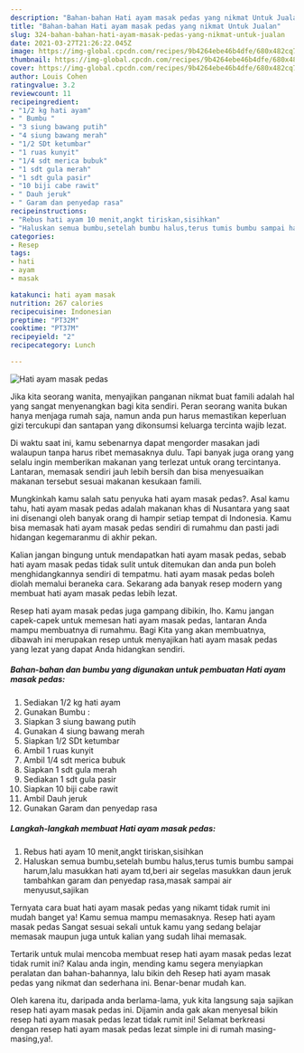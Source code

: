 ```yaml
---
description: "Bahan-bahan Hati ayam masak pedas yang nikmat Untuk Jualan"
title: "Bahan-bahan Hati ayam masak pedas yang nikmat Untuk Jualan"
slug: 324-bahan-bahan-hati-ayam-masak-pedas-yang-nikmat-untuk-jualan
date: 2021-03-27T21:26:22.045Z
image: https://img-global.cpcdn.com/recipes/9b4264ebe46b4dfe/680x482cq70/hati-ayam-masak-pedas-foto-resep-utama.jpg
thumbnail: https://img-global.cpcdn.com/recipes/9b4264ebe46b4dfe/680x482cq70/hati-ayam-masak-pedas-foto-resep-utama.jpg
cover: https://img-global.cpcdn.com/recipes/9b4264ebe46b4dfe/680x482cq70/hati-ayam-masak-pedas-foto-resep-utama.jpg
author: Louis Cohen
ratingvalue: 3.2
reviewcount: 11
recipeingredient:
- "1/2 kg hati ayam"
- " Bumbu "
- "3 siung bawang putih"
- "4 siung bawang merah"
- "1/2 SDt ketumbar"
- "1 ruas kunyit"
- "1/4 sdt merica bubuk"
- "1 sdt gula merah"
- "1 sdt gula pasir"
- "10 biji cabe rawit"
- " Dauh jeruk"
- " Garam dan penyedap rasa"
recipeinstructions:
- "Rebus hati ayam 10 menit,angkt tiriskan,sisihkan"
- "Haluskan semua bumbu,setelah bumbu halus,terus tumis bumbu sampai harum,lalu masukkan hati ayam td,beri air segelas masukkan daun jeruk tambahkan garam dan penyedap rasa,masak sampai air menyusut,sajikan"
categories:
- Resep
tags:
- hati
- ayam
- masak

katakunci: hati ayam masak 
nutrition: 267 calories
recipecuisine: Indonesian
preptime: "PT32M"
cooktime: "PT37M"
recipeyield: "2"
recipecategory: Lunch

---
```



![Hati ayam masak pedas](https://img-global.cpcdn.com/recipes/9b4264ebe46b4dfe/680x482cq70/hati-ayam-masak-pedas-foto-resep-utama.jpg)

Jika kita seorang wanita, menyajikan panganan nikmat buat famili adalah hal yang sangat menyenangkan bagi kita sendiri. Peran seorang  wanita bukan hanya menjaga rumah saja, namun anda pun harus memastikan keperluan gizi tercukupi dan santapan yang dikonsumsi keluarga tercinta wajib lezat.

Di waktu  saat ini, kamu sebenarnya dapat mengorder masakan jadi walaupun tanpa harus ribet memasaknya dulu. Tapi banyak juga orang yang selalu ingin memberikan makanan yang terlezat untuk orang tercintanya. Lantaran, memasak sendiri jauh lebih bersih dan bisa menyesuaikan makanan tersebut sesuai makanan kesukaan famili. 



Mungkinkah kamu salah satu penyuka hati ayam masak pedas?. Asal kamu tahu, hati ayam masak pedas adalah makanan khas di Nusantara yang saat ini disenangi oleh banyak orang di hampir setiap tempat di Indonesia. Kamu bisa memasak hati ayam masak pedas sendiri di rumahmu dan pasti jadi hidangan kegemaranmu di akhir pekan.

Kalian jangan bingung untuk mendapatkan hati ayam masak pedas, sebab hati ayam masak pedas tidak sulit untuk ditemukan dan anda pun boleh menghidangkannya sendiri di tempatmu. hati ayam masak pedas boleh diolah memalui beraneka cara. Sekarang ada banyak resep modern yang membuat hati ayam masak pedas lebih lezat.

Resep hati ayam masak pedas juga gampang dibikin, lho. Kamu jangan capek-capek untuk memesan hati ayam masak pedas, lantaran Anda mampu membuatnya di rumahmu. Bagi Kita yang akan membuatnya, dibawah ini merupakan resep untuk menyajikan hati ayam masak pedas yang lezat yang dapat Anda hidangkan sendiri.

<!--inarticleads1-->

##### Bahan-bahan dan bumbu yang digunakan untuk pembuatan Hati ayam masak pedas:

1. Sediakan 1/2 kg hati ayam
1. Gunakan  Bumbu :
1. Siapkan 3 siung bawang putih
1. Gunakan 4 siung bawang merah
1. Siapkan 1/2 SDt ketumbar
1. Ambil 1 ruas kunyit
1. Ambil 1/4 sdt merica bubuk
1. Siapkan 1 sdt gula merah
1. Sediakan 1 sdt gula pasir
1. Siapkan 10 biji cabe rawit
1. Ambil  Dauh jeruk
1. Gunakan  Garam dan penyedap rasa




<!--inarticleads2-->

##### Langkah-langkah membuat Hati ayam masak pedas:

1. Rebus hati ayam 10 menit,angkt tiriskan,sisihkan
1. Haluskan semua bumbu,setelah bumbu halus,terus tumis bumbu sampai harum,lalu masukkan hati ayam td,beri air segelas masukkan daun jeruk tambahkan garam dan penyedap rasa,masak sampai air menyusut,sajikan




Ternyata cara buat hati ayam masak pedas yang nikamt tidak rumit ini mudah banget ya! Kamu semua mampu memasaknya. Resep hati ayam masak pedas Sangat sesuai sekali untuk kamu yang sedang belajar memasak maupun juga untuk kalian yang sudah lihai memasak.

Tertarik untuk mulai mencoba membuat resep hati ayam masak pedas lezat tidak rumit ini? Kalau anda ingin, mending kamu segera menyiapkan peralatan dan bahan-bahannya, lalu bikin deh Resep hati ayam masak pedas yang nikmat dan sederhana ini. Benar-benar mudah kan. 

Oleh karena itu, daripada anda berlama-lama, yuk kita langsung saja sajikan resep hati ayam masak pedas ini. Dijamin anda gak akan menyesal bikin resep hati ayam masak pedas lezat tidak rumit ini! Selamat berkreasi dengan resep hati ayam masak pedas lezat simple ini di rumah masing-masing,ya!.

